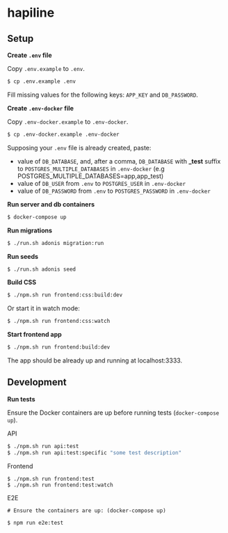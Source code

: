 # hapiline

## Setup

**Create `.env` file**

Copy `.env.example` to `.env`.

```bash
$ cp .env.example .env
```

Fill missing values for the following keys: `APP_KEY` and `DB_PASSWORD`.

**Create `.env-docker` file**

Copy `.env-docker.example` to `.env-docker`.

```bash
$ cp .env-docker.example .env-docker
```

Supposing your `.env` file is already created, paste:

- value of `DB_DATABASE`, and, after a comma, `DB_DATABASE` with **\_test** suffix to `POSTGRES_MULTIPLE_DATABASES` in `.env-docker` (e.g POSTGRES_MULTIPLE_DATABASES=app,app_test)
- value of `DB_USER` from `.env` to `POSTGRES_USER` in `.env-docker`
- value of `DB_PASSWORD` from `.env` to `POSTGRES_PASSWORD` in `.env-docker`

**Run server and db containers**

```bash
$ docker-compose up
```

**Run migrations**

```bash
$ ./run.sh adonis migration:run
```

**Run seeds**

```bash
$ ./run.sh adonis seed
```

**Build CSS**

```bash
$ ./npm.sh run frontend:css:build:dev
```

Or start it in watch mode:

```bash
$ ./npm.sh run frontend:css:watch
```

**Start frontend app**

```bash
$ ./npm.sh run frontend:build:dev
```

The app should be already up and running at localhost:3333.

## Development

**Run tests**

Ensure the Docker containers are up before running tests (`docker-compose up`).

API

```bash
$ ./npm.sh run api:test
$ ./npm.sh run api:test:specific "some test description"
```

Frontend

```
$ ./npm.sh run frontend:test
$ ./npm.sh run frontend:test:watch
```

E2E

```
# Ensure the containers are up: (docker-compose up)

$ npm run e2e:test
```
